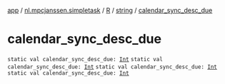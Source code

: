 [app](../../../index.md) / [nl.mpcjanssen.simpletask](../../index.md) / [R](../index.md) / [string](index.md) / [calendar_sync_desc_due](.)

# calendar_sync_desc_due

`static val calendar_sync_desc_due: `[`Int`](https://kotlinlang.org/api/latest/jvm/stdlib/kotlin/-int/index.html)
`static val calendar_sync_desc_due: `[`Int`](https://kotlinlang.org/api/latest/jvm/stdlib/kotlin/-int/index.html)
`static val calendar_sync_desc_due: `[`Int`](https://kotlinlang.org/api/latest/jvm/stdlib/kotlin/-int/index.html)
`static val calendar_sync_desc_due: `[`Int`](https://kotlinlang.org/api/latest/jvm/stdlib/kotlin/-int/index.html)